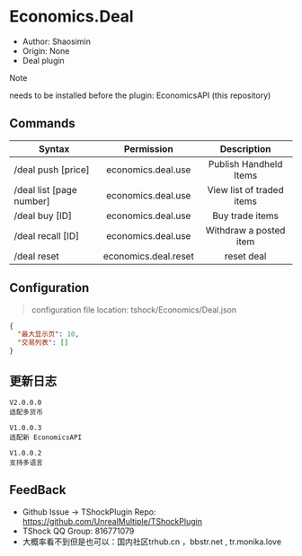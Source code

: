 # Economics.Deal

- Author: Shaosimin
- Origin: None
- Deal plugin

> [!NOTE]
> needs to be installed before the plugin: EconomicsAPI (this repository)

## Commands

| Syntax                                                                       |                      Permission                      |        Description        |
| ---------------------------------------------------------------------------- | :--------------------------------------------------: | :-----------------------: |
| /deal push [price]       |  economics.deal.use  |   Publish Handheld Items  |
| /deal list [page number] |  economics.deal.use  | View list of traded items |
| /deal buy [ID]           |  economics.deal.use  |      Buy trade items      |
| /deal recall [ID]        |  economics.deal.use  |   Withdraw a posted item  |
| /deal reset                                                                  | economics.deal.reset |         reset deal        |

## Configuration

> configuration file location: tshock/Economics/Deal.json

```json
{
  "最大显示页": 10,
  "交易列表": []
}
```

## 更新日志

```
V2.0.0.0
适配多货币

V1.0.0.3
适配新 EconomicsAPI

V1.0.0.2
支持多语言
```

## FeedBack

- Github Issue -> TShockPlugin Repo: https://github.com/UnrealMultiple/TShockPlugin
- TShock QQ Group: 816771079
- 大概率看不到但是也可以：国内社区trhub.cn ，bbstr.net , tr.monika.love
